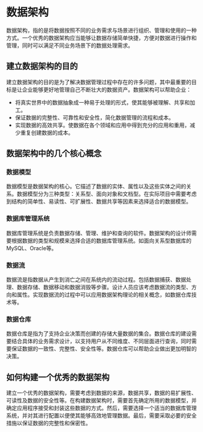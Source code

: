 # 数据架构

数据架构，指的是将数据按照不同的业务需求与场景进行组织、管理和使用的一种方式。一个优秀的数据架构应当能够让数据存储简单快捷，方便对数据进行操作和管理，同时可以满足不同业务场景下的数据处理需求。

## 建立数据架构的目的

建立数据架构的目的是为了解决数据管理过程中存在的许多问题，其中最重要的目标是让企业能够更好地管理自己不断壮大的数据资产。数据架构可以帮助企业：

* 将真实世界中的数据抽象成一种易于处理的形式，使其能够被理解、共享和加工。
* 保证数据的完整性、可靠性和安全性，简化数据管理的流程和成本。
* 实现数据的高效共享。使数据在各个领域和应用中得到充分的应用和重用，减少重复创建数据的成本。

## 数据架构中的几个核心概念

### 数据模型

数据模型是数据架构的核心。它描述了数据的实体、属性以及这些实体之间的关系。数据模型分为三种类型：关系型、面向对象和文档型。在实际项目中需要考虑到结构的简单性、易读性、可扩展性、数据共享等因素来选择适合的数据模型。

### 数据库管理系统

数据库管理系统是负责数据存储、管理、维护和查询的软件。数据架构的设计师需要根据数据的类型和规模来选择合适的数据库管理系统。如面向关系型数据库的MySQL、Oracle等。

### 数据流

数据流是指数据从产生到消亡之间在系统内的流动过程。包括数据捕获、数据处理、数据存储、数据移动和数据消毁等步骤。设计人员应该考虑数据流的类型、方向和属性。实现数据流的过程中可以应用数据架构理论的相关概念，如数据仓库技术等。

### 数据仓库

数据仓库是指为了支持企业决策而创建的存储大量数据的集合。数据仓库的建设需要结合具体的业务需求设计，以支持用户从不同维度、不同层面进行查询，同时需要保证数据的一致性、完整性、安全性等。数据仓库可以帮助企业做出更加明智的决策。

## 如何构建一个优秀的数据架构

建立一个优秀的数据架构，需要考虑到数据的来源，数据共享，数据的易扩展性、可读性及数据的安全性等。在构建数据架构时，需要首先确定所用的数据模型，并确定应用程序接受和封装这些数据的方式。然后，需要选择一个适当的数据库管理系统，并对其进行配置以便使其能够高效地管理数据。最后，需要采取必要的安全措施以保证数据的完整性和保密性。